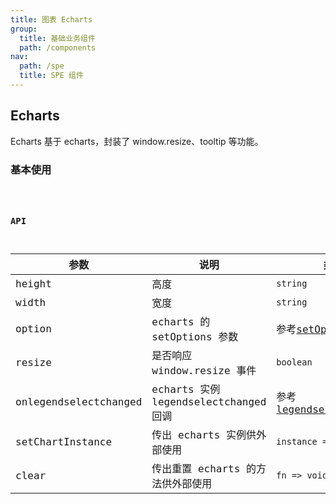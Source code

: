 ```yaml
---
title: 图表 Echarts
group:
  title: 基础业务组件
  path: /components
nav:
  path: /spe
  title: SPE 组件
---
```


## Echarts

Echarts 基于 echarts，封装了 window.resize、tooltip 等功能。

### 基本使用

<code src="./demos/basic.tsx" />

### API

| 参数 | 说明 | 类型 | 默认值 |
| --- | --- | --- | --- |
| height | 高度 | `string` | '100%' |
| width | 宽度 | `string` | '100%' |
| option | echarts 的 setOptions 参数 | 参考[setOptions](https://echarts.apache.org/zh/api.html#echartsInstance.setOption) | {} |
| resize | 是否响应 window.resize 事件 | `boolean` | true |
| onlegendselectchanged | echarts 实例 legendselectchanged 回调 | 参考[legendselectchanged](https://echarts.apache.org/zh/api.html#events.legendselectchanged) |  |
| setChartInstance | 传出 echarts 实例供外部使用 | `instance => void` | () => {} |
| clear | 传出重置 echarts 的方法供外部使用 | `fn => void` | () => {} |
